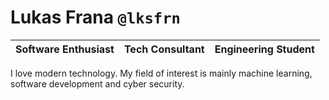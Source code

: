 # Lukas Frana `@lksfrn`

| Software Enthusiast | Tech Consultant | Engineering Student |
|---------------------|-----------------|---------------------|

I love modern technology. My field of interest is mainly machine learning, software development and cyber security.

<!-- [![Lukas Frana's GitHub Stats](https://github-readme-stats.vercel.app/api?username=lksfrn)](https://github.com/lksfrn) -->
